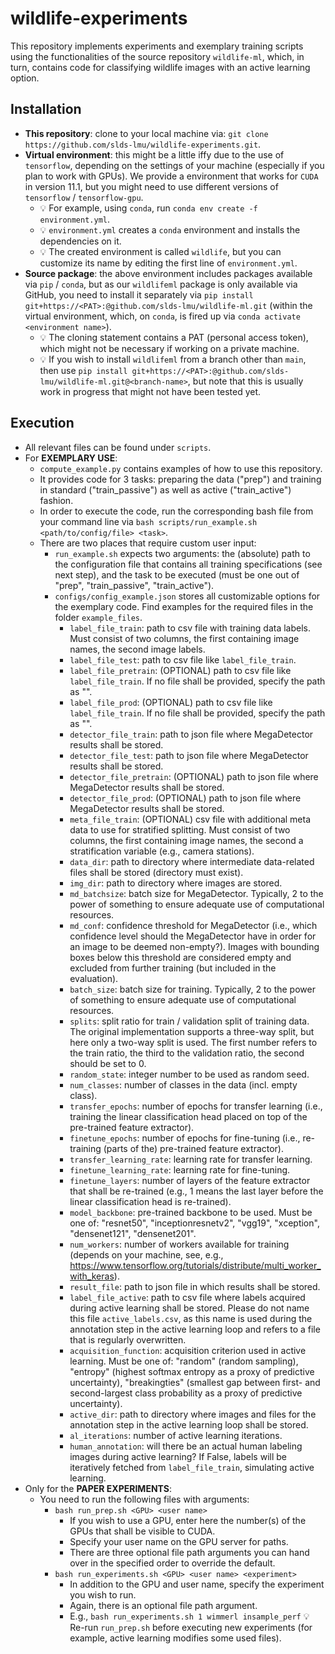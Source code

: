 # wildlife-experiments

This repository implements experiments and exemplary training scripts using the functionalities of the source repository `wildlife-ml`, which, in turn, contains code for classifying wildlife images with an active learning option.

## Installation

- **This repository**: clone to your local machine via: `git clone https://github.com/slds-lmu/wildlife-experiments.git`.
- **Virtual environment**: this might be a little iffy due to the use of `tensorflow`, depending on the settings of your machine (especially if you plan to work with GPUs). We provide a environment that works for `CUDA` in version 11.1, but you might need to use different versions of `tensorflow` / `tensorflow-gpu`.
  - :bulb: For example, using `conda`, run `conda env create -f environment.yml`.
  - :bulb: `environment.yml` creates a `conda` environment and installs the dependencies on it. 
  - :bulb: The created environment is called `wildlife`, but you can customize its name by editing the first line of `environment.yml`.
- **Source package**: the above environment includes packages available via `pip` / `conda`, but as our `wildlifeml` package is only available via GitHub, you need to install it separately via `pip install git+https://<PAT>:@github.com/slds-lmu/wildlife-ml.git` (within the virtual environment, which, on `conda`, is fired up via `conda activate <environment name>`).
  - :bulb: The cloning statement contains a PAT (personal access token), which might not be necessary if working on a private machine. 
  - :bulb: If you wish to install `wildlifeml` from a branch other than `main`, then use `pip install git+https://<PAT>:@github.com/slds-lmu/wildlife-ml.git@<branch-name>`, but note that this is usually work in progress that might not have been tested yet.

## Execution

- All relevant files can be found under `scripts`.
- For **EXEMPLARY USE**:
  - `compute_example.py` contains examples of how to use this repository.
  - It provides code for 3 tasks: preparing the data ("prep") and training in standard ("train_passive") as well as active ("train_active") fashion.
  - In order to execute the code, run the corresponding bash file from your command line via `bash scripts/run_example.sh <path/to/config/file> <task>`.
  - There are two places that require custom user input:
    - `run_example.sh` expects two arguments: the (absolute) path to the configuration file that contains all training specifications (see next step), and the task to be executed (must be one out of "prep", "train_passive", "train_active").
    - `configs/config_example.json` stores all customizable options for the exemplary code. Find examples for the required files in the folder `example_files`.
      - `label_file_train`: path to csv file with training data labels. Must consist of two columns, the first containing image names, the second image labels.
      - `label_file_test`: path to csv file like `label_file_train`.
      - `label_file_pretrain`: (OPTIONAL) path to csv file like `label_file_train`. If no file shall be provided, specify the path as "".
      - `label_file_prod`: (OPTIONAL) path to csv file like `label_file_train`. If no file shall be provided, specify the path as "".
      - `detector_file_train`: path to json file where MegaDetector results shall be stored.
      - `detector_file_test`: path to json file where MegaDetector results shall be stored.
      - `detector_file_pretrain`: (OPTIONAL) path to json file where MegaDetector results shall be stored.
      - `detector_file_prod`: (OPTIONAL) path to json file where MegaDetector results shall be stored.
      - `meta_file_train`: (OPTIONAL) csv file with additional meta data to use for stratified splitting. Must consist of two columns, the first containing image names, the second a stratification variable (e.g., camera stations).
      - `data_dir`: path to directory where intermediate data-related files shall be stored (directory must exist).
      - `img_dir`: path to directory where images are stored.
      - `md_batchsize`: batch size for MegaDetector. Typically, 2 to the power of something to ensure adequate use of computational resources.
      - `md_conf`: confidence threshold for MegaDetector (i.e., which confidence level should the MegaDetector have in order for an image to be deemed non-empty?). Images with bounding boxes below this threshold are considered empty and excluded from further training (but included in the evaluation).
      - `batch_size`: batch size for training. Typically, 2 to the power of something to ensure adequate use of computational resources.
      - `splits`: split ratio for train / validation split of training data. The original implementation supports a three-way split, but here only a two-way split is used. The first number refers to the train ratio, the third to the validation ratio, the second should be set to 0.
      - `random_state`: integer number to be used as random seed.
      - `num_classes`: number of classes in the data (incl. empty class).
      - `transfer_epochs`: number of epochs for transfer learning (i.e., training the linear classification head placed on top of the pre-trained feature extractor).
      - `finetune_epochs`: number of epochs for fine-tuning (i.e., re-training (parts of the) pre-trained feature extractor).
      - `transfer_learning_rate`: learning rate for transfer learning.
      - `finetune_learning_rate`: learning rate for fine-tuning.
      - `finetune_layers`: number of layers of the feature extractor that shall be re-trained (e.g., 1 means the last layer before the linear classification head is re-trained).
      - `model_backbone`: pre-trained backbone to be used. Must be one of: "resnet50", "inceptionresnetv2", "vgg19", "xception", "densenet121", "densenet201".
      - `num_workers`: number of workers available for training (depends on your machine, see, e.g., https://www.tensorflow.org/tutorials/distribute/multi_worker_with_keras).
      - `result_file`: path to json file in which results shall be stored.
      - `label_file_active`: path to csv file where labels acquired during active learning shall be stored. Please do not name this file `active_labels.csv`, as this name is used during the annotation step in the active learning loop and refers to a file that is regularly overwritten.
      - `acquisition_function`: acquisition criterion used in active learning. Must be one of: "random" (random sampling), "entropy" (highest softmax entropy as a proxy of predictive uncertainty), "breakingties" (smallest gap between first- and second-largest class probability as a proxy of predictive uncertainty).
      - `active_dir`: path to directory where images and files for the annotation step in the active learning loop shall be stored.
      - `al_iterations`: number of active learning iterations.
      - `human_annotation`: will there be an actual human labeling images during active learning? If False, labels will be iteratively fetched from `label_file_train`, simulating active learning.
- Only for the **PAPER EXPERIMENTS**:
  - You need to run the following files with arguments:
    - `bash run_prep.sh <GPU> <user name>`
      - If you wish to use a GPU, enter here the number(s) of the GPUs that shall be visible to CUDA.
      - Specify your user name on the GPU server for paths.
      - There are three optional file path arguments you can hand over in the specified order to override the default.
    - `bash run_experiments.sh <GPU> <user name> <experiment>`
      - In addition to the GPU and user name, specify the experiment you wish to run.
      - Again, there is an optional file path argument.
      - E.g., `bash run_experiments.sh 1 wimmerl insample_perf`
:bulb: Re-run `run_prep.sh` before executing new experiments (for example, active learning modifies some used files).